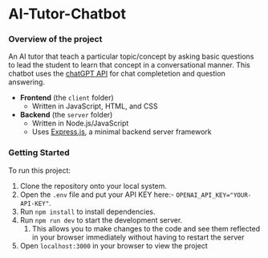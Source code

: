 # AI-Tutor-Chatbot

### Overview of the project
An AI tutor that teach a particular topic/concept by asking basic questions to lead the student to learn that concept in a conversational manner. 
This chatbot uses the [chatGPT API](https://platform.openai.com/docs/guides/chat) for chat completetion and question answering.

- **Frontend** (the `client` folder)
  - Written in JavaScript, HTML, and CSS
- **Backend** (the `server` folder)
  - Written in Node.js/JavaScript
  - Uses [Express.js](https://expressjs.com), a minimal backend server framework
  
### Getting Started 
To run this project:
1. Clone the repository onto your local system.
2. Open the `.env` file and put your API KEY here:- `OPENAI_API_KEY="YOUR-API-KEY"`.
3. Run `npm install` to install dependencies.
4. Run `npm run dev` to start the development server. 
   1. This allows you to make changes to the code and see them reflected in your browser immediately without having to restart the server
5. Open `localhost:3000` in your browser to view the project
